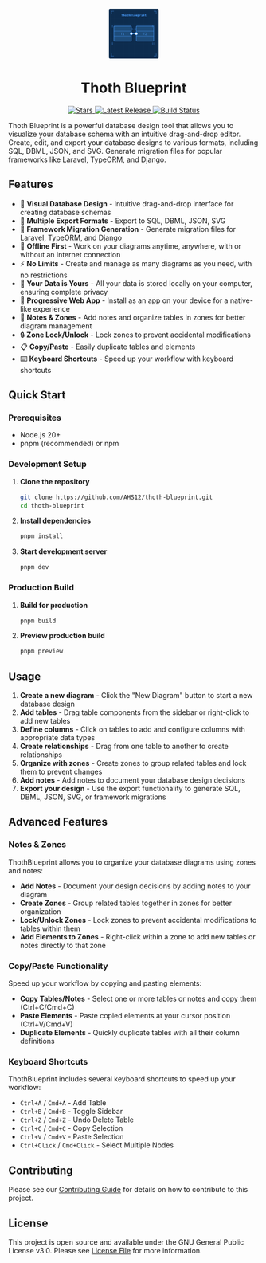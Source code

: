 <p align="center">
  <img src="/public/ThothBlueprint-icon.svg" alt="ThothBlueprint Logo" width="100" height="100">
  <h1 align="center">Thoth Blueprint</h1>
</p>

<p align="center">
  <a href="https://github.com/AHS12/thoth-blueprint/stargazers">
    <img src="https://img.shields.io/github/stars/AHS12/thoth-blueprint?style=flat-square" alt="Stars">
  </a>
  <a href="https://github.com/AHS12/thoth-blueprint/releases">
    <img src="https://img.shields.io/github/v/release/AHS12/thoth-blueprint?style=flat-square" alt="Latest Release">
  </a>
  <a href="https://github.com/AHS12/thoth-blueprint/actions/workflows/build_test.yml">
    <img src="https://github.com/AHS12/thoth-blueprint/actions/workflows/build_test.yml/badge.svg" alt="Build Status">
  </a>
</p>

Thoth Blueprint is a powerful database design tool that allows you to visualize your database schema with an intuitive drag-and-drop editor. Create, edit, and export your database designs to various formats, including SQL, DBML, JSON, and SVG. Generate migration files for popular frameworks like Laravel, TypeORM, and Django.

## Features

- 🎨 **Visual Database Design** - Intuitive drag-and-drop interface for creating database schemas
- 🔄 **Multiple Export Formats** - Export to SQL, DBML, JSON, SVG
- 🚀 **Framework Migration Generation** - Generate migration files for Laravel, TypeORM, and Django
- 🔧 **Offline First** - Work on your diagrams anytime, anywhere, with or without an internet connection
- ⚡ **No Limits** - Create and manage as many diagrams as you need, with no restrictions
- 🔐 **Your Data is Yours** - All your data is stored locally on your computer, ensuring complete privacy
- 📱 **Progressive Web App** - Install as an app on your device for a native-like experience
- 📝 **Notes & Zones** - Add notes and organize tables in zones for better diagram management
- 🔒 **Zone Lock/Unlock** - Lock zones to prevent accidental modifications
- 📋 **Copy/Paste** - Easily duplicate tables and elements
- ⌨️ **Keyboard Shortcuts** - Speed up your workflow with keyboard shortcuts

## Quick Start

### Prerequisites

- Node.js 20+
- pnpm (recommended) or npm

### Development Setup

1. **Clone the repository**

   ```bash
   git clone https://github.com/AHS12/thoth-blueprint.git
   cd thoth-blueprint
   ```

2. **Install dependencies**

   ```bash
   pnpm install
   ```

3. **Start development server**

   ```bash
   pnpm dev
   ```

### Production Build

1. **Build for production**

   ```bash
   pnpm build
   ```

2. **Preview production build**

   ```bash
   pnpm preview
   ```

## Usage

1. **Create a new diagram** - Click the "New Diagram" button to start a new database design
2. **Add tables** - Drag table components from the sidebar or right-click to add new tables
3. **Define columns** - Click on tables to add and configure columns with appropriate data types
4. **Create relationships** - Drag from one table to another to create relationships
5. **Organize with zones** - Create zones to group related tables and lock them to prevent changes
6. **Add notes** - Add notes to document your database design decisions
7. **Export your design** - Use the export functionality to generate SQL, DBML, JSON, SVG, or framework migrations

## Advanced Features

### Notes & Zones

ThothBlueprint allows you to organize your database diagrams using zones and notes:

- **Add Notes** - Document your design decisions by adding notes to your diagram
- **Create Zones** - Group related tables together in zones for better organization
- **Lock/Unlock Zones** - Lock zones to prevent accidental modifications to tables within them
- **Add Elements to Zones** - Right-click within a zone to add new tables or notes directly to that zone

### Copy/Paste Functionality

Speed up your workflow by copying and pasting elements:

- **Copy Tables/Notes** - Select one or more tables or notes and copy them (Ctrl+C/Cmd+C)
- **Paste Elements** - Paste copied elements at your cursor position (Ctrl+V/Cmd+V)
- **Duplicate Elements** - Quickly duplicate tables with all their column definitions

### Keyboard Shortcuts

ThothBlueprint includes several keyboard shortcuts to speed up your workflow:

- `Ctrl+A` / `Cmd+A` - Add Table
- `Ctrl+B` / `Cmd+B` - Toggle Sidebar
- `Ctrl+Z` / `Cmd+Z` - Undo Delete Table
- `Ctrl+C` / `Cmd+C` - Copy Selection
- `Ctrl+V` / `Cmd+V` - Paste Selection
- `Ctrl+Click` / `Cmd+Click` - Select Multiple Nodes

## Contributing

Please see our [Contributing Guide](CONTRIBUTING.md) for details on how to contribute to this project.

## License

This project is open source and available under the GNU General Public License v3.0. Please see [License File](LICENSE.md) for more information.
